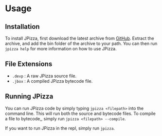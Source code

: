 # Usage

## Installation

To install JPizza, first download the latest archive from [GitHub](https://github.com/Lemon-Chad/jpizza/releases/). Extract the archive, and add the bin folder of the archive to your path. You can then run `jpizza help` for more information on how to use JPizza.

## File Extensions

- `.devp` : A raw JPizza source file.
- `.jbox` : A compiled JPizza bytecode file.

## Running JPizza

You can run JPizza code by simply typing `jpizza <filepath>` into the command line. This will run both the source and bytecode files. To compile a file to bytecode,, simply run `jpizza <filepath> --compile`.

If you want to run JPizza in the repl, simply run `jpizza`.
